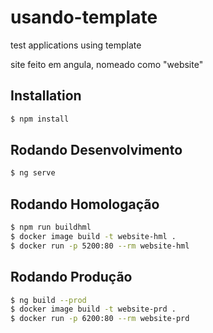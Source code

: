 # usando-template
test applications using template

site feito em angula, nomeado como "website"

## Installation
```bash
$ npm install
```

## Rodando Desenvolvimento
```bash
$ ng serve
```

## Rodando Homologação
```bash
$ npm run buildhml
$ docker image build -t website-hml .
$ docker run -p 5200:80 --rm website-hml
```

## Rodando Produção
```bash
$ ng build --prod
$ docker image build -t website-prd .
$ docker run -p 6200:80 --rm website-prd
```


